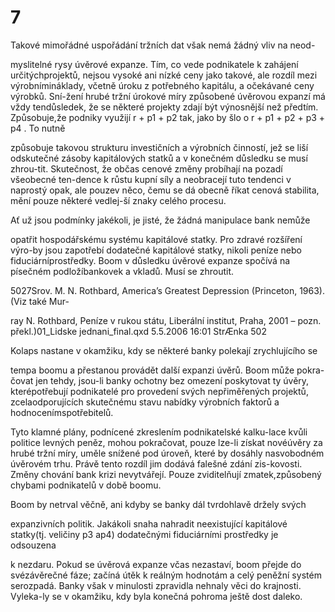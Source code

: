 # 7

Takové mimořádné uspořádání tržních dat však nemá žádný vliv na neod-

myslitelné rysy úvěrové expanze. Tím, co vede podnikatele k zahájení určitýchprojektů, nejsou vysoké ani nízké ceny jako takové, ale rozdíl mezi výrobnímináklady, včetně úroku z potřebného kapitálu, a očekávané ceny výrobků. Sní-žení hrubé tržní úrokové míry způsobené úvěrovou expanzí má vždy tendůsledek, že se některé projekty zdají být výnosnější než předtím. Způsobuje,že podniky využijí r + p1 + p2 tak, jako by šlo o r + p1 + p2 + p3 + p4 . To nutně

způsobuje takovou strukturu investičních a výrobních činností, jež se liší odskutečné zásoby kapitálových statků a v konečném důsledku se musí zhrou-tit. Skutečnost, že občas cenové změny probíhají na pozadí všeobecné ten-dence k růstu kupní síly a neobracejí tuto tendenci v naprostý opak, ale pouzev něco, čemu se dá obecně říkat cenová stabilita, mění pouze některé vedlej-ší znaky celého procesu.

Ať už jsou podmínky jakékoli, je jisté, že žádná manipulace bank nemůže

opatřit hospodářskému systému kapitálové statky. Pro zdravé rozšíření výro-by jsou zapotřebí dodatečné kapitálové statky, nikoli peníze nebo fiduciárníprostředky. Boom v důsledku úvěrové expanze spočívá na písečném podložíbankovek a vkladů. Musí se zhroutit.

5027Srov. M. N. Rothbard, America’s Greatest Depression (Princeton, 1963). (Viz také Mur-

ray N. Rothbard, Peníze v rukou státu, Liberální institut, Praha, 2001 – pozn. překl.)01_Lidske jednani_final.qxd 5.5.2006 16:01 StrÆnka 502

Kolaps nastane v okamžiku, kdy se některé banky polekají zrychlujícího se

tempa boomu a přestanou provádět další expanzi úvěrů. Boom může pokra-čovat jen tehdy, jsou-li banky ochotny bez omezení poskytovat ty úvěry, kterépotřebují podnikatelé pro provedení svých nepřiměřených projektů, zcelaodporujících skutečnému stavu nabídky výrobních faktorů a hodnocenímspotřebitelů.

Tyto klamné plány, podnícené zkreslením podnikatelské kalku-lace kvůli politice levných peněz, mohou pokračovat, pouze lze-li získat novéúvěry za hrubé tržní míry, uměle snížené pod úroveň, které by dosáhly nasvobodném úvěrovém trhu. Právě tento rozdíl jim dodává falešné zdání zis-kovosti. Změny chování bank krizi nevytvářejí. Pouze zviditelňují zmatek,způsobený chybami podnikatelů v době boomu.

Boom by netrval věčně, ani kdyby se banky dál tvrdohlavě držely svých

expanzivních politik. Jakákoli snaha nahradit neexistující kapitálové statky(tj. veličiny p3 ap4) dodatečnými fiduciárními prostředky je odsouzena

k nezdaru. Pokud se úvěrová expanze včas nezastaví, boom přejde do svézávěrečné fáze; začíná útěk k reálným hodnotám a celý peněžní systém serozpadá. Banky však v minulosti zpravidla nehnaly věci do krajnosti. Vyleka-ly se v okamžiku, kdy byla konečná pohroma ještě dost daleko.


